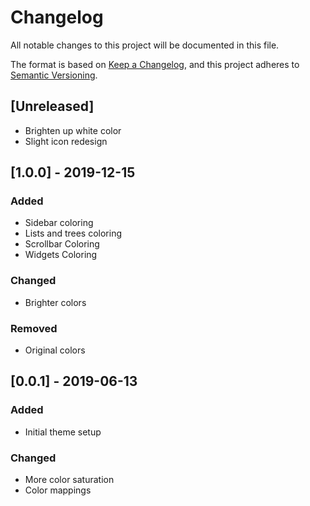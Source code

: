 # Changelog
All notable changes to this project will be documented in this file.

The format is based on [Keep a Changelog](https://keepachangelog.com/en/1.0.0/),
and this project adheres to [Semantic Versioning](https://semver.org/spec/v2.0.0.html).

## [Unreleased]
- Brighten up white color
- Slight icon redesign


## [1.0.0] - 2019-12-15
### Added
- Sidebar coloring
- Lists and trees coloring
- Scrollbar Coloring
- Widgets Coloring

### Changed
- Brighter colors

### Removed
- Original colors

## [0.0.1] - 2019-06-13
### Added
- Initial theme setup

### Changed
- More color saturation
- Color mappings
